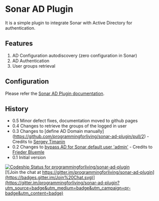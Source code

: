 Sonar AD Plugin
===============
It is a simple plugin to integrate Sonar with Active Directory for authentication.

Features
--------
1. AD Configuration autodiscovery (zero configuration in Sonar)
2. AD Authentication
3. User groups retrieval

Configuration 
-------------
Please refer the [Sonar AD Plugin documentation](http://programmingforliving.github.io/sonar-ad-plugin/). 

History
-------
*  0.5  Minor defect fixes, documentation moved to github pages
*  0.4  Changes to retrieve the groups of the logged in user
*  0.3  Changes to [define AD Domain manually] (https://github.com/programmingforliving/sonar-ad-plugin/pull/2) - Credits to [Sergey Timanin](https://github.com/timanin)
*  0.2  Changes to [bypass AD for Sonar default user 'admin'](https://github.com/programmingforliving/sonar-ad-plugin/issues/1) - Credits to [Frieder Bluemle](https://github.com/friederbluemle)
*  0.1  Initial version

[ ![Codeship Status for programmingforliving/sonar-ad-plugin](https://codeship.io/projects/4126c120-03a3-0132-04bb-1a827ae27d2a/status)](https://codeship.io/projects/30504)  
[![Join the chat at https://gitter.im/programmingforliving/sonar-ad-plugin](https://badges.gitter.im/Join%20Chat.svg)](https://gitter.im/programmingforliving/sonar-ad-plugin?utm_source=badge&utm_medium=badge&utm_campaign=pr-badge&utm_content=badge)
